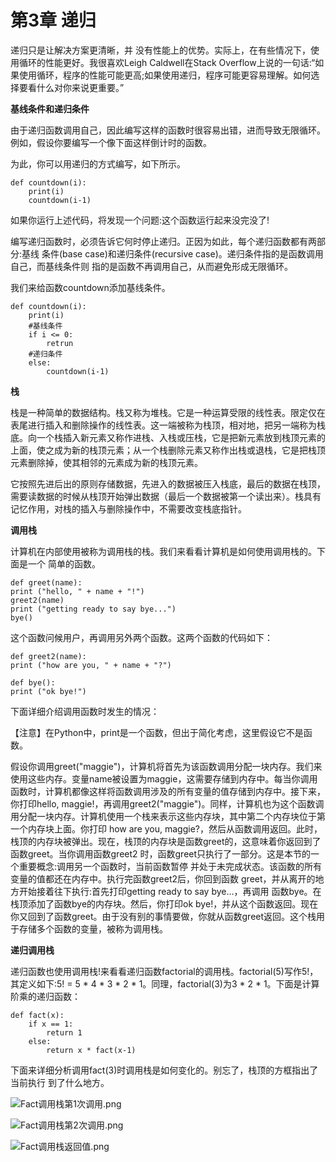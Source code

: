 # 第3章 递归

递归只是让解决方案更清晰，并 没有性能上的优势。实际上，在有些情况下，使用循环的性能更好。我很喜欢Leigh Caldwell在Stack Overflow上说的一句话:“如果使用循环，程序的性能可能更高;如果使用递归，程序可能更容易理解。如何选择要看什么对你来说更重要。”

**基线条件和递归条件**

由于递归函数调用自己，因此编写这样的函数时很容易出错，进而导致无限循环。例如，假设你要编写一个像下面这样倒计时的函数。

为此，你可以用递归的方式编写，如下所示。

```
def countdown(i):
    print(i)
    countdown(i-1)
```

如果你运行上述代码，将发现一个问题:这个函数运行起来没完没了!

编写递归函数时，必须告诉它何时停止递归。正因为如此，每个递归函数都有两部分:基线 条件(base case)和递归条件(recursive case)。递归条件指的是函数调用自己，而基线条件则 指的是函数不再调用自己，从而避免形成无限循环。

我们来给函数countdown添加基线条件。

```
def countdown(i):
    print(i)
    #基线条件
    if i <= 0:
        retrun
    #递归条件
    else:
        countdown(i-1)
```

**栈**

栈是一种简单的数据结构。栈又称为堆栈。它是一种运算受限的线性表。限定仅在表尾进行插入和删除操作的线性表。这一端被称为栈顶，相对地，把另一端称为栈底。向一个栈插入新元素又称作进栈、入栈或压栈，它是把新元素放到栈顶元素的上面，使之成为新的栈顶元素；从一个栈删除元素又称作出栈或退栈，它是把栈顶元素删除掉，使其相邻的元素成为新的栈顶元素。

它按照先进后出的原则存储数据，先进入的数据被压入栈底，最后的数据在栈顶，需要读数据的时候从栈顶开始弹出数据（最后一个数据被第一个读出来）。栈具有记忆作用，对栈的插入与删除操作中，不需要改变栈底指针。

**调用栈**

计算机在内部使用被称为调用栈的栈。我们来看看计算机是如何使用调用栈的。下面是一个 简单的函数。

```
def greet(name):
print ("hello, " + name + "!")
greet2(name)
print ("getting ready to say bye...") 
bye()
```

这个函数问候用户，再调用另外两个函数。这两个函数的代码如下：

```
def greet2(name):
print ("how are you, " + name + "?")

def bye():
print ("ok bye!")
```

下面详细介绍调用函数时发生的情况：

【注意】在Python中，print是一个函数，但出于简化考虑，这里假设它不是函数。

假设你调用greet("maggie")，计算机将首先为该函数调用分配一块内存。我们来使用这些内存。变量name被设置为maggie，这需要存储到内存中。每当你调用函数时，计算机都像这样将函数调用涉及的所有变量的值存储到内存中。接下来， 你打印hello, maggie!，再调用greet2("maggie")。同样，计算机也为这个函数调用分配一块内存。计算机使用一个栈来表示这些内存块，其中第二个内存块位于第一个内存块上面。你打印 how are you, maggie?，然后从函数调用返回。此时，栈顶的内存块被弹出。现在，栈顶的内存块是函数greet的，这意味着你返回到了函数greet。当你调用函数greet2 时，函数greet只执行了一部分。这是本节的一个重要概念:调用另一个函数时，当前函数暂停 并处于未完成状态。该函数的所有变量的值都还在内存中。执行完函数greet2后，你回到函数 greet，并从离开的地方开始接着往下执行:首先打印getting ready to say bye...，再调用 函数bye。在栈顶添加了函数bye的内存块。然后，你打印ok bye!，并从这个函数返回。现在你又回到了函数greet。由于没有别的事情要做，你就从函数greet返回。这个栈用于存储多个函数的变量，被称为调用栈。

**递归调用栈**

递归函数也使用调用栈!来看看递归函数factorial的调用栈。factorial(5)写作5!，其定义如下:5! = 5 * 4 * 3 * 2 * 1。同理，factorial(3)为3 * 2 * 1。下面是计算阶乘的递归函数：

```
def fact(x): 
    if x == 1: 
        return 1
    else:
        return x * fact(x-1)
```

下面来详细分析调用fact(3)时调用栈是如何变化的。别忘了，栈顶的方框指出了当前执行 到了什么地方。

![Fact调用栈第1次调用.png](https://upload-images.jianshu.io/upload_images/4164292-bbef99255aa463c3.png?imageMogr2/auto-orient/strip%7CimageView2/2/w/1240)

![Fact调用栈第2次调用.png](https://upload-images.jianshu.io/upload_images/4164292-e2dc395c3aa1d1ce.png?imageMogr2/auto-orient/strip%7CimageView2/2/w/1240)

![Fact调用栈返回值.png](https://upload-images.jianshu.io/upload_images/4164292-f0cf42cd019e04d7.png?imageMogr2/auto-orient/strip%7CimageView2/2/w/1240)











